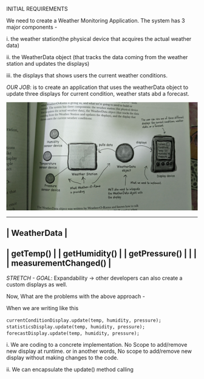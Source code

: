 INITIAL REQUIREMENTS

We need to create a Weather Monitoring Application. The system has 3 major components - 

i. the weather station(the physical device that acquires the actual weather data)

ii. the WeatherData object (that tracks the data coming from the weather station and updates the displays)

iii. the displays that shows users the current weather conditions.

*OUR JOB*: is to create an application that uses the weatherData object to update three displays for current condition, weather stats abd a forecast.

![](https://github.com/chandan13tiwari/design-patterns/blob/master/src/main/resources/observer-pattern-diagrams/1.jpg)

-------------------------
|   WeatherData         |
-------------------------
|   getTemp()           |
|   getHumidity()       |
|   getPressure()       |
|                       |
|  measurementChanged() |
-------------------------


*STRETCH - GOAL*: Expandability -> other developers can also create a custom displays as well.



Now, What are the problems with the above approach - 

When we are writing like this

``currentConditionDisplay.update(temp, humidity, pressure);`` <br />
``statisticsDisplay.update(temp, humidity, pressure);``  <br />
``forecastDisplay.update(temp, humidity, pressure);``

i. We are coding to a concrete implementation. No Scope to add/remove new display at runtime. or in another words, No scope to add/remove new display without making changes to the code.

ii. We can encapsulate the update() method calling

